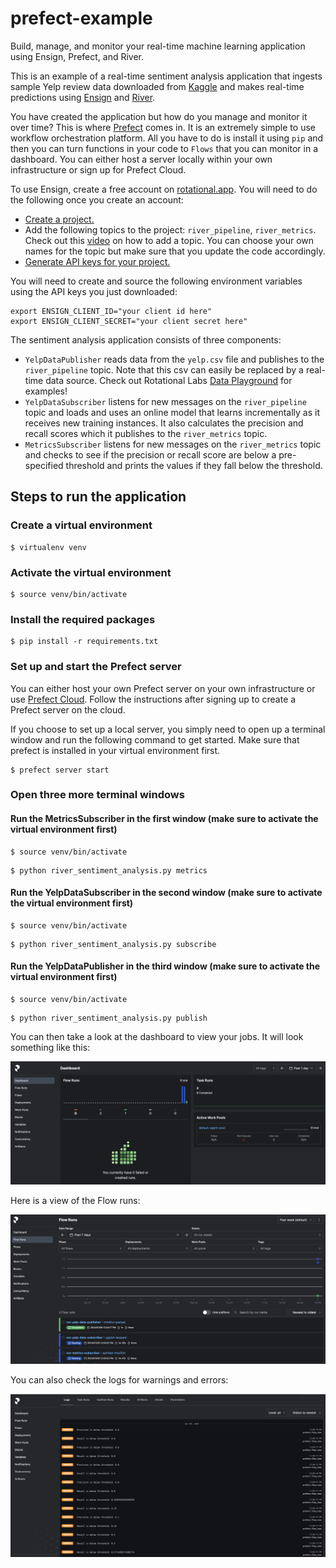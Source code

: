 # prefect-example
Build, manage, and monitor your real-time machine learning application using Ensign, Prefect, and River.

This is an example of a real-time sentiment analysis application that ingests sample Yelp review data downloaded from [Kaggle](https://www.kaggle.com) and makes real-time predictions using [Ensign](https://rotational.io/ensign/) and [River](https://riverml.xyz/).

You have created the application but how do you manage and monitor it over time?  This is where [Prefect](https://www.prefect.io) comes in.  It is an extremely simple to use workflow orchestration platform.  All you have to do is install it using `pip` and then you can turn functions in your code to `Flows` that you can monitor in a dashboard.  You can either host a server locally within your own infrastructure or sign up for Prefect Cloud.

To use Ensign, create a free account on [rotational.app](https://rotational.app/).  You will need to do the following once you create an account:

- [Create a project.](https://youtu.be/VskNgAVMORQ)
- Add the following topics to the project: `river_pipeline`, `river_metrics`.  Check out this [video](https://youtu.be/1XuVPl_Ki4U) on how to add a topic.  You can choose your own names for the topic but make sure that you update the code accordingly.
- [Generate API keys for your project.](https://youtu.be/KMejrUIouMw)

You will need to create and source the following environment variables using the API keys you just downloaded:
```
export ENSIGN_CLIENT_ID="your client id here"
export ENSIGN_CLIENT_SECRET="your client secret here"
```

The sentiment analysis application consists of three components:
- `YelpDataPublisher` reads data from the `yelp.csv` file and publishes to the `river_pipeline` topic.  Note that this csv can easily be replaced by a real-time data source.  Check out Rotational Labs [Data Playground](https://github.com/rotationalio/data-playground) for examples!
- `YelpDataSubscriber` listens for new messages on the `river_pipeline` topic and loads and uses an online model that learns incrementally as it receives new training instances.  It also calculates the precision and recall scores which it publishes to the `river_metrics` topic.
- `MetricsSubscriber` listens for new messages on the `river_metrics` topic and checks to see if the precision or recall score are below a pre-specified threshold and prints the values if they fall below the threshold.

## Steps to run the application

### Create a virtual environment
```
$ virtualenv venv
```

### Activate the virtual environment
```
$ source venv/bin/activate
```

### Install the required packages
```
$ pip install -r requirements.txt
```

### Set up and start the Prefect server
You can either host your own Prefect server on your own infrastructure or use [Prefect Cloud](https://app.prefect.cloud/).  Follow the instructions after signing up to create a Prefect server on the cloud.  

If you choose to set up a local server, you simply need to open up a terminal window and run the following command to get started. Make sure that prefect is installed in your virtual environment first.
```
$ prefect server start
```

### Open three more terminal windows

#### Run the MetricsSubscriber in the first window (make sure to activate the virtual environment first)
```
$ source venv/bin/activate
```

```
$ python river_sentiment_analysis.py metrics
```

#### Run the YelpDataSubscriber in the second window (make sure to activate the virtual environment first)
```
$ source venv/bin/activate
```
```
$ python river_sentiment_analysis.py subscribe
```

#### Run the YelpDataPublisher in the third window (make sure to activate the virtual environment first)
```
$ source venv/bin/activate
```
```
$ python river_sentiment_analysis.py publish
```

You can then take a look at the dashboard to view your jobs.  It will look something like this:

![Prefect Dashboard](prefect_dashboard.png)

Here is a view of the Flow runs:

![Prefect Flow Runs](prefect_flow_runs.png)

You can also check the logs for warnings and errors:

![Prefect Logs](prefect_logs.png)